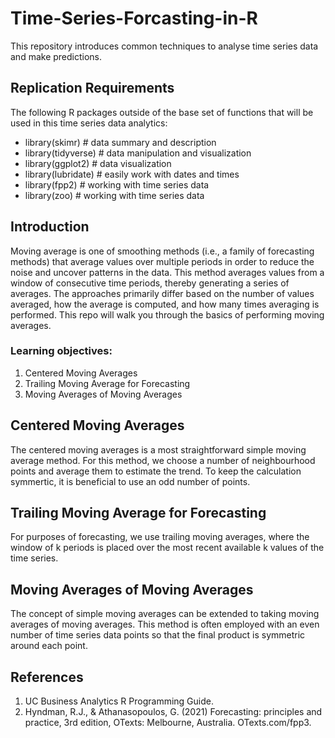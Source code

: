 # Time-Series-Forcasting-in-R
This repository introduces common techniques to analyse time series data and make predictions.

## Replication Requirements
The following R packages outside of the base set of functions that will be used in this time series data analytics:
- library(skimr)          # data summary and description
- library(tidyverse)      # data manipulation and visualization
- library(ggplot2)        # data visualization
- library(lubridate)      # easily work with dates and times
- library(fpp2)           # working with time series data
- library(zoo)            # working with time series data

## Introduction
Moving average is one of smoothing methods (i.e., a family of forecasting methods) that average values over multiple periods in order to reduce the noise and uncover patterns in the data. This method averages values from a window of consecutive time periods, thereby generating a series of averages. The approaches primarily differ based on the number of values averaged, how the average is computed, and how many times averaging is performed. This repo will walk you through the basics of performing moving averages.

### Learning objectives:
1. Centered Moving Averages
2. Trailing Moving Average for Forecasting
3. Moving Averages of Moving Averages

## Centered Moving Averages
The centered moving averages is a most straightforward simple moving average method. For this method, we choose a number of neighbourhood points and average them to estimate the trend. To keep the calculation symmertic, it is beneficial to use an odd number of points.

## Trailing Moving Average for Forecasting
For purposes of forecasting, we use trailing moving averages, where the window of k periods is placed over the most recent available k values of the time series.

## Moving Averages of Moving Averages
The concept of simple moving averages can be extended to taking moving averages of moving averages. This method is often employed with an even number of time series data points so that the final product is symmetric around each point.

## References
1. UC Business Analytics R Programming Guide.
2. Hyndman, R.J., & Athanasopoulos, G. (2021) Forecasting: principles and practice, 3rd edition, OTexts: Melbourne, Australia. OTexts.com/fpp3.
